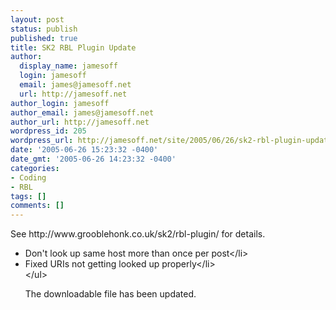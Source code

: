 ```yaml
---
layout: post
status: publish
published: true
title: SK2 RBL Plugin Update
author:
  display_name: jamesoff
  login: jamesoff
  email: james@jamesoff.net
  url: http://jamesoff.net
author_login: jamesoff
author_email: james@jamesoff.net
author_url: http://jamesoff.net
wordpress_id: 205
wordpress_url: http://jamesoff.net/site/2005/06/26/sk2-rbl-plugin-update-2/
date: '2005-06-26 15:23:32 -0400'
date_gmt: '2005-06-26 14:23:32 -0400'
categories:
- Coding
- RBL
tags: []
comments: []
---
```

<p>See http:&#47;&#47;www.grooblehonk.co.uk&#47;sk2&#47;rbl-plugin&#47; for details.</p>
<ul>
<li>Don't look up same host more than once per post<&#47;li>
<li>Fixed URIs not getting looked up properly<&#47;li><br />
<&#47;ul></p>
<p>The downloadable file has been updated.</p>
